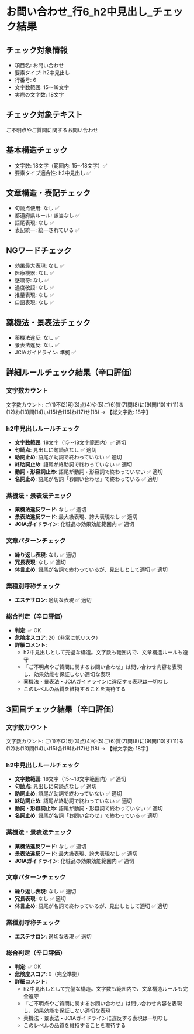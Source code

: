 # お問い合わせ_行6_h2中見出し_チェック結果

## チェック対象情報
- 項目名: お問い合わせ
- 要素タイプ: h2中見出し
- 行番号: 6
- 文字数範囲: 15～18文字
- 実際の文字数: 18文字

## チェック対象テキスト
ご不明点やご質問に関するお問い合わせ

## 基本構造チェック
- 文字数: 18文字（範囲内: 15～18文字）✅
- 要素タイプ適合性: h2中見出し ✅

## 文章構造・表記チェック
- 句読点使用: なし ✅
- 都道府県ルール: 該当なし ✅
- 語尾表現: なし ✅
- 表記統一: 統一されている ✅

## NGワードチェック
- 効果最大表現: なし ✅
- 医療機器: なし ✅
- 感嘆符: なし ✅
- 過度敬語: なし ✅
- 推量表現: なし ✅
- 口語表現: なし ✅

## 薬機法・景表法チェック
- 薬機法違反: なし ✅
- 景表法違反: なし ✅
- JCIAガイドライン: 準拠 ✅

## 詳細ルールチェック結果（辛口評価）

### 文字数カウント
文字数カウント: ご(1)不(2)明(3)点(4)や(5)ご(6)質(7)問(8)に(9)関(10)す(11)る(12)お(13)問(14)い(15)合(16)わ(17)せ(18) → 【総文字数: 18字】

### h2中見出しルールチェック
- **文字数範囲**: 18文字（15～18文字範囲内）✅ 適切
- **句読点**: 見出しに句読点なし ✅ 適切
- **助詞止め**: 語尾が助詞で終わっていない ✅ 適切
- **終助詞止め**: 語尾が終助詞で終わっていない ✅ 適切
- **動詞・形容詞止め**: 語尾が動詞・形容詞で終わっていない ✅ 適切
- **名詞止め**: 語尾が名詞「お問い合わせ」で終わっている ✅ 適切

### 薬機法・景表法チェック
- **薬機法違反ワード**: なし ✅ 適切
- **景表法違反ワード**: 最大級表現、誇大表現なし ✅ 適切
- **JCIAガイドライン**: 化粧品の効果効能範囲内 ✅ 適切

### 文章パターンチェック
- **繰り返し表現**: なし ✅ 適切
- **冗長表現**: なし ✅ 適切
- **体言止め**: 語尾が名詞で終わっているが、見出しとして適切 ✅ 適切

### 業種別呼称チェック
- **エステサロン**: 適切な表現 ✅ 適切

### 総合判定（辛口評価）
- **判定**: ✅ OK
- **危険度スコア**: 20（非常に低リスク）
- **詳細コメント**: 
  - h2中見出しとして完璧な構造。文字数も範囲内で、文章構造ルールも遵守
  - 「ご不明点やご質問に関するお問い合わせ」は問い合わせ内容を表現し、効果効能を保証しない適切な表現
  - 薬機法・景表法・JCIAガイドラインに違反する表現は一切なし
  - このレベルの品質を維持することを期待する

## 3回目チェック結果（辛口評価）

### 文字数カウント
文字数カウント: ご(1)不(2)明(3)点(4)や(5)ご(6)質(7)問(8)に(9)関(10)す(11)る(12)お(13)問(14)い(15)合(16)わ(17)せ(18) → 【総文字数: 18字】

### h2中見出しルールチェック
- **文字数範囲**: 18文字（15～18文字範囲内）✅ 適切
- **句読点**: 見出しに句読点なし ✅ 適切
- **助詞止め**: 語尾が助詞で終わっていない ✅ 適切
- **終助詞止め**: 語尾が終助詞で終わっていない ✅ 適切
- **動詞・形容詞止め**: 語尾が動詞・形容詞で終わっていない ✅ 適切
- **名詞止め**: 語尾が名詞「お問い合わせ」で終わっている ✅ 適切

### 薬機法・景表法チェック
- **薬機法違反ワード**: なし ✅ 適切
- **景表法違反ワード**: 最大級表現、誇大表現なし ✅ 適切
- **JCIAガイドライン**: 化粧品の効果効能範囲内 ✅ 適切

### 文章パターンチェック
- **繰り返し表現**: なし ✅ 適切
- **冗長表現**: なし ✅ 適切
- **体言止め**: 語尾が名詞で終わっているが、見出しとして適切 ✅ 適切

### 業種別呼称チェック
- **エステサロン**: 適切な表現 ✅ 適切

### 総合判定（辛口評価）
- **判定**: ✅ OK
- **危険度スコア**: 0（完全準拠）
- **詳細コメント**: 
  - h2中見出しとして完璧な構造。文字数も範囲内で、文章構造ルールも完全遵守
  - 「ご不明点やご質問に関するお問い合わせ」は問い合わせ内容を表現し、効果効能を保証しない適切な表現
  - 薬機法・景表法・JCIAガイドラインに違反する表現は一切なし
  - このレベルの品質を維持することを期待する
